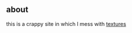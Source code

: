 ## about

this is a crappy site in which I mess with [textures](https://github.com/riccardoscalco/textures.git)